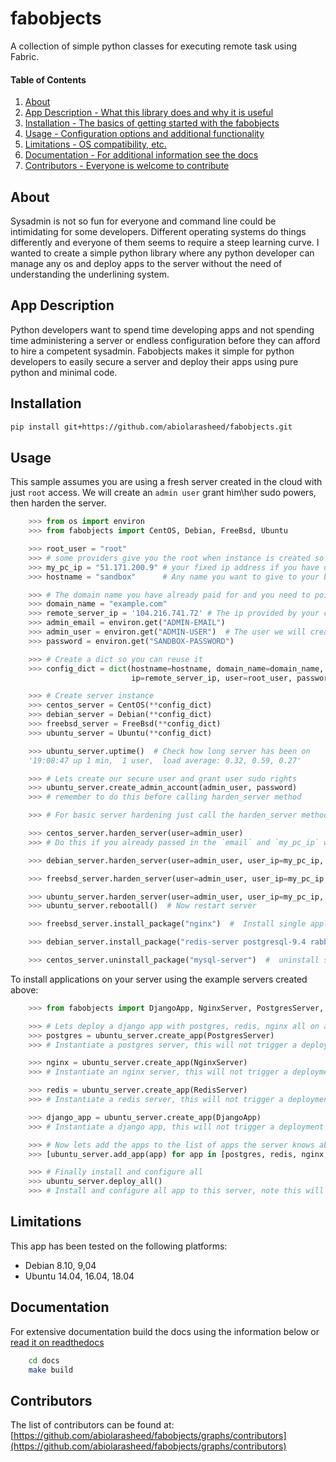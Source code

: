 # fabobjects

A collection of simple python classes for executing remote task using Fabric.

#### Table of Contents

1. [About](#about)
2. [App Description - What this library does and why it is useful](#app-description)
3. [Installation - The basics of getting started with the fabobjects](#installation)
4. [Usage - Configuration options and additional functionality](#usage)
5. [Limitations - OS compatibility, etc.](#limitations)
6. [Documentation - For additional information see the docs](#documentation)
7. [Contributors - Everyone is welcome to contribute](#contributors)


## About

Sysadmin is not so fun for everyone and command line could be intimidating for some developers. Different operating
systems do things differently and everyone of them seems to require a steep learning curve. I wanted to create a simple
python library where any python developer can manage any os and deploy apps to the server without the need of understanding
the underlining system.

## App Description

Python developers want to spend time developing apps and not spending time administering a server or endless configuration before they can afford to hire a competent sysadmin.
Fabobjects makes it simple for python developers to easily secure a server and deploy their apps using pure python and minimal code.

## Installation

```bash
pip install git+https://github.com/abiolarasheed/fabobjects.git
```

## Usage

This sample assumes you are using a fresh server created in the cloud with just `root` access.
We will create an `admin user` grant him\her sudo powers, then harden the server.

```python
    >>> from os import environ
    >>> from fabobjects import CentOS, Debian, FreeBsd, Ubuntu

    >>> root_user = "root"
    >>> # some providers give you the root when instance is created so we login with it on first login
    >>> my_pc_ip = "51.171.200.9" # your fixed ip address if you have one else just use None
    >>> hostname = "sandbox"      # Any name you want to give to your box

    >>> # The domain name you have already paid for and you need to point your dns to the address bellow
    >>> domain_name = "example.com"
    >>> remote_server_ip = '104.216.741.72' # The ip provided by your cloud provider for this server instance
    >>> admin_email = environ.get("ADMIN-EMAIL")
    >>> admin_user = environ.get("ADMIN-USER")  # The user we will create and use to login after first login
    >>> password = environ.get("SANDBOX-PASSWORD")

    >>> # Create a dict so you can reuse it
    >>> config_dict = dict(hostname=hostname, domain_name=domain_name,
                           ip=remote_server_ip, user=root_user, password=password)

    >>> # Create server instance
    >>> centos_server = CentOS(**config_dict)
    >>> debian_server = Debian(**config_dict)
    >>> freebsd_server = FreeBsd(**config_dict)
    >>> ubuntu_server = Ubuntu(**config_dict)

    >>> ubuntu_server.uptime()  # Check how long server has been on
    '19:08:47 up 1 min,  1 user,  load average: 0.32, 0.59, 0.27'

    >>> # Lets create our secure user and grant user sudo rights
    >>> ubuntu_server.create_admin_account(admin_user, password)
    >>> # remember to do this before calling harden_server method

    >>> # For basic server hardening just call the harden_server method and you ready to go!

    >>> centos_server.harden_server(user=admin_user)
    >>> # Do this if you already passed in the `email` and `my_pc_ip` when initializing

    >>> debian_server.harden_server(user=admin_user, user_ip=my_pc_ip, email=admin_email)

    >>> freebsd_server.harden_server(user=admin_user, user_ip=my_pc_ip, email=admin_email)

    >>> ubuntu_server.harden_server(user=admin_user, user_ip=my_pc_ip, email=admin_email)
    >>> ubuntu_server.rebootall()  # Now restart server

    >>> freebsd_server.install_package("nginx")  #  Install single application

    >>> debian_server.install_package("redis-server postgresql-9.4 rabbitmq-server")  #  Install multiple application

    >>> centos_server.uninstall_package("mysql-server")  #  uninstall single application

```

To install applications on your server using the example servers created above:

```python
    >>> from fabobjects import DjangoApp, NginxServer, PostgresServer, RedisServer

    >>> # Lets deploy a django app with postgres, redis, nginx all on a single server box.
    >>> postgres = ubuntu_server.create_app(PostgresServer)
    >>> # Instantiate a postgres server, this will not trigger a deployment or installation

    >>> nginx = ubuntu_server.create_app(NginxServer)
    >>> # Instantiate an nginx server, this will not trigger a deployment or installation

    >>> redis = ubuntu_server.create_app(RedisServer)
    >>> # Instantiate a redis server, this will not trigger a deployment or installation

    >>> django_app = ubuntu_server.create_app(DjangoApp)
    >>> # Instantiate a django app, this will not trigger a deployment or installation

    >>> # Now lets add the apps to the list of apps the server knows about
    >>> [ubuntu_server.add_app(app) for app in [postgres, redis, nginx, django_app]]

    >>> # Finally install and configure all
    >>> ubuntu_server.deploy_all()
    >>> # Install and configure all app to this server, note this will be done sequentially

```

## Limitations

This app has been tested on the following platforms:

* Debian 8.10, 9,04
* Ubuntu 14.04, 16.04, 18.04

## Documentation

For extensive documentation build the docs using the information below or [read it on readthedocs](https://fabobjects.readthedocs.io/en/latest/)


```bash
    cd docs
    make build
```

## Contributors

The list of contributors can be found at: [https://github.com/abiolarasheed/fabobjects/graphs/contributors](https://github.com/abiolarasheed/fabobjects/graphs/contributors)

